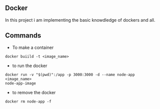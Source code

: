 ## Docker
In this project i am  implementing the basic knowdledge of dockers and all.

## Commands
- To make a container 

 ```
docker buiild -t <image_name>
```

- to run the docker
```
docker run -v "$(pwd)":/app -p 3000:3000 -d --name node-app <image_name>
node-app-image
```

- to remove the docker 
```
docker rm node-app -f 
```